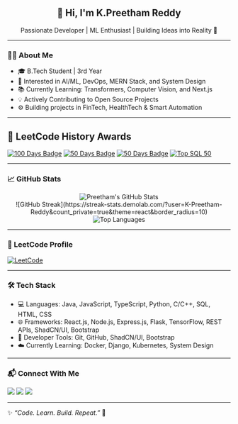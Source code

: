 <h2 align="center">🚀 Hi, I'm K.Preetham Reddy</h2>
<p align="center">Passionate Developer | ML Enthusiast | Building Ideas into Reality 🌱</p>

---

### 👨‍💻 About Me

- 🎓 B.Tech Student | 3rd Year  
- 🤖 Interested in AI/ML, DevOps, MERN Stack, and System Design  
- 📚 Currently Learning: Transformers, Computer Vision, and Next.js  
- 💡 Actively Contributing to Open Source Projects  
- ⚙️ Building projects in FinTech, HealthTech & Smart Automation

---
## 🏅 LeetCode History Awards

[![100 Days Badge](https://img.shields.io/badge/100%20Days-Active-green)](https://leetcode.com/K-Preetham-Reddy/)
[![50 Days Badge](https://img.shields.io/badge/50%20Days-2025--02--20-yellow)](https://leetcode.com/K-Preetham-Reddy/)
[![50 Days Badge](https://img.shields.io/badge/50%20Days-2024--12--05-yellow)](https://leetcode.com/K-Preetham-Reddy/)
[![Top SQL 50](https://img.shields.io/badge/Top%20SQL%2050-2025--01--19-blue)](https://leetcode.com/K-Preetham-Reddy/)

---

### 📈 GitHub Stats

<p align="center">
  <img src="https://github-readme-stats.vercel.app/api?username=K-Preetham-Reddy&show_icons=true&theme=radical" alt="Preetham's GitHub Stats" />
  <br/>
  ![GitHub Streak](https://streak-stats.demolab.com/?user=K-Preetham-Reddy&count_private=true&theme=react&border_radius=10)
  <br/>
  <img src="https://github-readme-stats.vercel.app/api/top-langs/?username=K-Preetham-Reddy&layout=compact&theme=radical" alt="Top Languages" />
</p>

---

### 🧠 LeetCode Profile

[![LeetCode](https://img.shields.io/badge/LeetCode-Preetham-orange?style=flat-square&logo=leetcode)](https://leetcode.com/KPreethamReddy)

---

### 🛠️ Tech Stack

- 💻 Languages: Java, JavaScript, TypeScript, Python, C/C++, SQL, HTML, CSS
- 🌐 Frameworks: React.js, Node.js, Express.js, Flask, TensorFlow, REST APIs, ShadCN/UI, Bootstrap
- 🔧 Developer Tools: Git, GitHub, ShadCN/UI, Bootstrap
- ☁️ Currently Learning: Docker, Django, Kubernetes, System Design

---

### 📬 Connect With Me

<p align="left">
  <a href="https://linkedin.com/in/k-preetham-reddy" target="_blank"><img src="https://img.shields.io/badge/LinkedIn-blue?logo=linkedin&style=for-the-badge" /></a>
  <a href="mailto:kallemp.reddy9@gmail.com"><img src="https://img.shields.io/badge/Email-red?logo=gmail&style=for-the-badge" /></a>
  <a href="https://github.com/K-Preetham-Reddy"><img src="https://img.shields.io/badge/GitHub-black?logo=github&style=for-the-badge" /></a>
</p>

---

✨ _“Code. Learn. Build. Repeat.”_ 🚀
